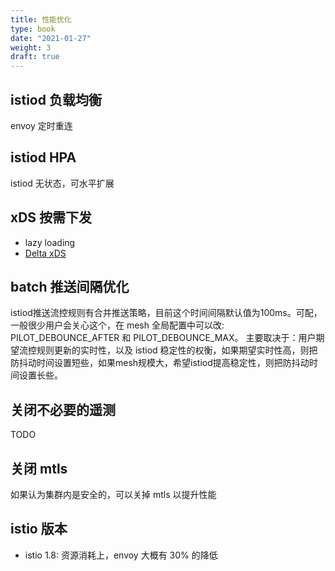 ```yaml
---
title: 性能优化
type: book
date: "2021-01-27"
weight: 3
draft: true
---
```


## istiod 负载均衡
envoy 定时重连

## istiod HPA
istiod 无状态，可水平扩展

## xDS 按需下发

* lazy loading
* [Delta xDS](https://docs.google.com/document/d/1hwC81_jS8qARBDcDE6VTxx6fA31In96xAZWqfwnKhpQ/edit#heading=h.xw1gqgyqs5b)

## batch 推送间隔优化
istiod推送流控规则有合并推送策略，目前这个时间间隔默认值为100ms。可配，一般很少用户会关心这个，在 mesh 全局配置中可以改: PILOT_DEBOUNCE_AFTER 和 PILOT_DEBOUNCE_MAX。  主要取决于：用户期望流控规则更新的实时性，以及 istiod 稳定性的权衡，如果期望实时性高，则把防抖动时间设置短些，如果mesh规模大，希望istiod提高稳定性，则把防抖动时间设置长些。


## 关闭不必要的遥测

TODO

## 关闭 mtls

如果认为集群内是安全的，可以关掉 mtls 以提升性能

## istio 版本

* istio 1.8: 资源消耗上，envoy 大概有 30% 的降低